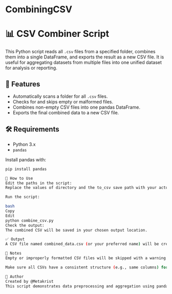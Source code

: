# CombiningCSV
# 📊 CSV Combiner Script

This Python script reads all `.csv` files from a specified folder, combines them into a single DataFrame, and exports the result as a new CSV file. It is useful for aggregating datasets from multiple files into one unified dataset for analysis or reporting.

## 🧩 Features

- Automatically scans a folder for all `.csv` files.
- Checks for and skips empty or malformed files.
- Combines non-empty CSV files into one pandas DataFrame.
- Exports the final combined data to a new CSV file.

## 🛠️ Requirements

- Python 3.x
- `pandas`

Install pandas with:

```bash
pip install pandas

🚀 How to Use
Edit the paths in the script:
Replace the values of directory and the to_csv save path with your actual folder paths.

Run the script:

bash
Copy
Edit
python combine_csv.py
Check the output:
The combined CSV will be saved in your chosen output location.

✅ Output
A CSV file named combined_data.csv (or your preferred name) will be created containing the combined data from all valid CSV files in the folder.

📌 Notes
Empty or improperly formatted CSV files will be skipped with a warning.

Make sure all CSVs have a consistent structure (e.g., same columns) for best results.

🧠 Author
Created by @Metakrist
This script demonstrates data preprocessing and aggregation using pandas.
